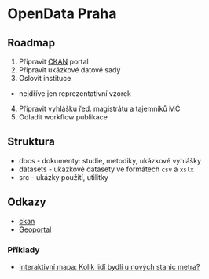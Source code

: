 # OpenData Praha

## Roadmap

1. Připravit [CKAN](http://ckan.org/) portal
2. Připravit ukázkové datové sady
3. Oslovit instituce 
  - nejdříve jen reprezentativní vzorek
4. Připravit vyhlášku řed. magistrátu a tajemníků MČ
5. Odladit workflow publikace

## Struktura

* docs - dokumenty: studie, metodiky, ukázkové vyhlášky
* datasets - ukázkové datasety ve formátech `csv` a `xslx`
* src - ukázky použití, utilitky

## Odkazy

* [ckan](http://ckan.org)
* [Geoportal](http://www.geoportalpraha.cz/cs/opendata)

### Příklady

* [Interaktivní mapa: Kolik lidí bydlí u nových stanic metra?](http://www.rozhlas.cz/zpravy/data/_zprava/interaktivni-mapa-kolik-lidi-bydli-u-novych-stanic-metra-a-pribyva-jich--1473594)
